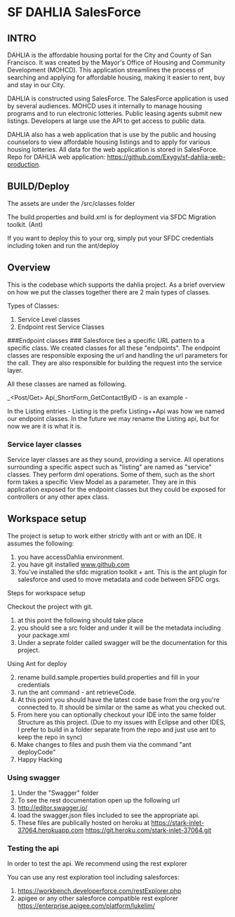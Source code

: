 
# SF DAHLIA SalesForce #

## INTRO ##
DAHLIA is the affordable housing portal for the City and County of San Francisco. It was created by the Mayor's Office of Housing and Community Development (MOHCD). This application streamlines the process of searching and applying for affordable housing, making it easier to rent, buy and stay in our City.

DAHLIA is constructed using SalesForce. The SalesForce application is used by several audiences. MOHCD uses it internally to manage housing programs and to run electronic lotteries. Public leasing agents submit new listings. Developers at large use the API to get access to public data. 

DAHLIA also has a web application that is use by the public and housing counselors to view affordable housing listings and to apply for  various housing lotteries. All data for the web application is stored in SalesForce. Repo for DAHLIA web application: https://github.com/Exygy/sf-dahlia-web-production.

## BUILD/Deploy ##
The assets are under the /src/classes folder

The build.properties and build.xml is for deployment via SFDC Migration toolkit. (Ant)

If you want to deploy this to your org, simply put your SFDC credentials including token and run the ant/deploy

## Overview ##

This is the codebase which supports the dahlia project. As a brief overview on how we put the classes together
there are 2 main types of classes.  

Types of Classes:
1. Service Level classes
2. Endpoint rest Service Classes


###Endpoint classes ###
Salesforce ties a specific URL pattern to a specific class.  We created classes for all these "endpoints".  The endpoint classes are responsible exposing the url and handling the url parameters for the call.  They are also responsible for building the request into the service layer.

All these classes are named as following.

<prefix>_<API Grouping><Post/Get><Name>
Api_ShortForm_GetContactByID - is an example - 

In the Listing entries - 
Listing is the prefix
Listing+<Group>+Api was how we named our endpoint classes.  In the future we may rename the Listing api, but for now we are it is what it is.

### Service layer classes ###

Service layer classes are as they sound, providing a service.  All operations surrounding a specific aspect such as "listing" are named as "service" classes.  They perform dml operations.  Some of them, such as the short form takes a specific View Model as a parameter.  They are in this application exposed for the endpoint classes but they could be exposed for controllers or any other apex class.



## Workspace setup ##

The project is setup to work either strictly with ant or with an IDE.  It assumes the following:

1. you have accessDahlia environment.  
2. you have git installed www.github.com
3. You've installed the sfdc migration toolkit + ant.  This is the ant plugin for salesforce and used to move metadata and code between SFDC orgs.

Steps for workspace setup

Checkout the project with git. 

1. at this point the following should take place
2. you should see a src folder and under it will be the metadata including your package.xml
3. Under a seprate folder called swagger will be the documentation for this project.

Using Ant for deploy

2. rename build.sample.properties build.properties and fill in your credentials
3. run the ant command - ant retrieveCode.
4. At this point you should have the latest code base from the org you're connected to.  It should be similar or the same as what you checked out.
5. From here you can optionally checkout your IDE into the same folder Structure as this project.  (Due to my issues with Eclipse and other IDES, I prefer to build in a folder separate from the repo and just use ant to keep the repo in sync)
6. Make changes to files and push them via the command "ant deployCode"
7. Happy Hacking

### Using swagger ###

1. Under the "Swagger" folder
2. To see the rest documentation open up the following url
3. http://editor.swagger.io/ 
4. load the swagger.json files included to see the appropriate api.
5. These files are publically hosted on heroku at 
	https://stark-inlet-37064.herokuapp.com
	https://git.heroku.com/stark-inlet-37064.git

### Testing the api ###
In order to test the api.  We recommend using the rest explorer

You can use any rest exploration tool including salesforces:

1. https://workbench.developerforce.com/restExplorer.php 
2. apigee or any other salesforce compatible rest explorer https://enterprise.apigee.com/platform/lukelim/

